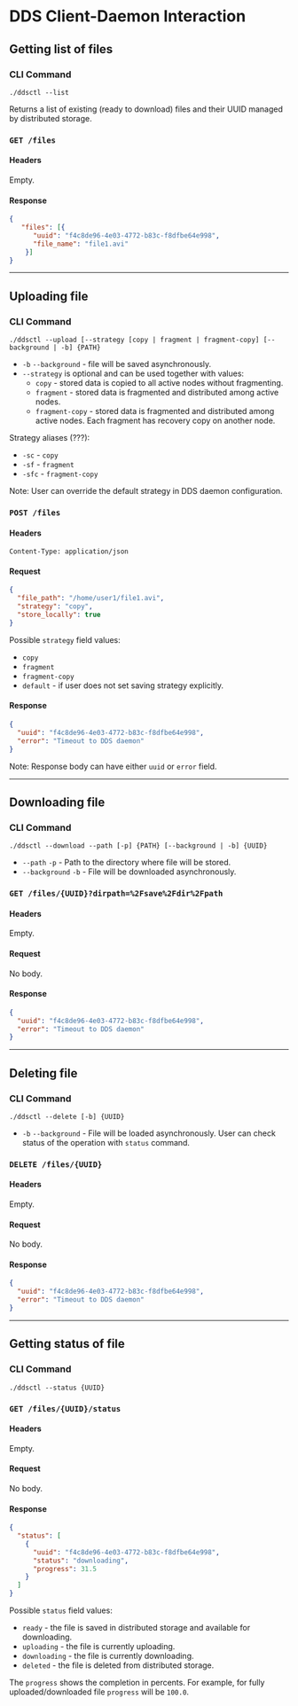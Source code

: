 # DDS Client-Daemon Interaction

## Getting list of files

### CLI Command

`./ddsctl --list`

Returns a list of existing (ready to download) files and their UUID managed by distributed storage.

### `GET /files`

#### Headers

Empty.

#### Response

```json
{
   "files": [{
      "uuid": "f4c8de96-4e03-4772-b83c-f8dfbe64e998",
      "file_name": "file1.avi"
    }]
}
```

---

## Uploading file

### CLI Command

`./ddsctl --upload [--strategy [copy | fragment | fragment-copy] [--background | -b] {PATH}`

* `-b` `--background` - file will be saved asynchronously.
* `--strategy` is optional and can be used together with values:
  * `copy` - stored data is copied to all active nodes without fragmenting.
  * `fragment` - stored data is fragmented and distributed among active nodes.
  * `fragment-copy` - stored data is fragmented and distributed among active nodes. Each fragment has recovery copy on another node.

Strategy aliases (???):
* `-sc` - `copy`
* `-sf` - `fragment`
* `-sfc` - `fragment-copy`

Note: User can override the default strategy in DDS daemon configuration.

### `POST /files`

#### Headers

```text
Content-Type: application/json
```

#### Request

```json
{
  "file_path": "/home/user1/file1.avi",
  "strategy": "copy",
  "store_locally": true
}
```
Possible `strategy` field values:
* `copy`
* `fragment`
* `fragment-copy`
* `default` - if user does not set saving strategy explicitly.

#### Response

```json
{
  "uuid": "f4c8de96-4e03-4772-b83c-f8dfbe64e998",
  "error": "Timeout to DDS daemon"
}
```
Note: Response body can have either `uuid` or `error` field.

---

## Downloading file

### CLI Command

`./ddsctl --download --path [-p] {PATH} [--background | -b] {UUID}`

* `--path` `-p` - Path to the directory where file will be stored.
* `--background` `-b` - File will be downloaded asynchronously.

### `GET /files/{UUID}?dirpath=%2Fsave%2Fdir%2Fpath`

#### Headers

Empty.

#### Request

No body.

#### Response

```json
{
  "uuid": "f4c8de96-4e03-4772-b83c-f8dfbe64e998",
  "error": "Timeout to DDS daemon"
}
```

---

## Deleting file

### CLI Command

`./ddsctl --delete [-b] {UUID}`

* `-b` `--background` - File will be loaded asynchronously. User can check status of the operation with `status` command.

### `DELETE /files/{UUID}`

#### Headers

Empty.

#### Request

No body.

#### Response

```json
{
  "uuid": "f4c8de96-4e03-4772-b83c-f8dfbe64e998",
  "error": "Timeout to DDS daemon"
}
```

---

## Getting status of file

### CLI Command

`./ddsctl --status {UUID}`

### `GET /files/{UUID}/status`

#### Headers

Empty.

#### Request

No body.

#### Response

```json
{
  "status": [
    {
      "uuid": "f4c8de96-4e03-4772-b83c-f8dfbe64e998",
      "status": "downloading",
      "progress": 31.5
    }
  ]
}
```

Possible `status` field values:
* `ready` - the file is saved in distributed storage and available for downloading.
* `uploading` - the file is currently uploading.
* `downloading` - the file is currently downloading.
* `deleted` - the file is deleted from distributed storage.

The `progress` shows the completion in percents.
For example, for fully uploaded/downloaded file `progress` will be `100.0`.
